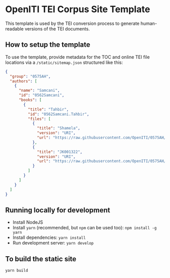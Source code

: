 # OpenITI TEI Corpus Site Template

This template is used by the TEI conversion process to generate human-readable versions of the TEI documents.

## How to setup the template

To use the template, provide metadata for the TOC and online TEI file locations via a `/static/sitemap.json` structured like this:

```json
{
  "group": "0575AH",
  "authors": [
    {
      "name": "Samcani",
      "id": "0562Samcani",
      "books": [
        {
          "title": "Tahbir",
          "id": "0562Samcani.Tahbir",
          "files": [
            {
              "title": "Shamela",
              "version": "URI",
              "url": "https://raw.githubusercontent.com/OpenITI/0575AH/tei/data/0562Samcani/0562Samcani.Tahbir/0562Samcani.Tahbir.Shamela0001694-ara1.completed.xml"
            },
            {
              "title": "JK001322",
              "version": "URI",
              "url": "https://raw.githubusercontent.com/OpenITI/0575AH/master/data/0562Samcani/0562Samcani.Tahbir/0562Samcani.Tahbir.JK001322-ara1.xml"
            }
          ]
        }
      ]
    }
  ]
}
```

## Running locally for development

* Install NodeJS
* Install `yarn` (recommended, but `npm` can be used too):
  `npm install -g yarn`
* Install dependencies:
  `yarn install`
* Run development server:
  `yarn develop`

## To build the static site

`yarn build`